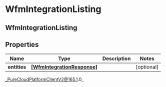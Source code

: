 # WfmIntegrationListing

## WfmIntegrationListing

## Properties

|Name | Type | Description | Notes|
|------------ | ------------- | ------------- | -------------|
| **entities** | [**[WfmIntegrationResponse]**]([WfmIntegrationResponse]) |  | [optional] |



_PureCloudPlatformClientV2@165.1.0_
